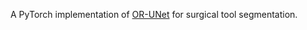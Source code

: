 A PyTorch implementation of [OR-UNet](https://arxiv.org/abs/2004.12668) for surgical tool segmentation.